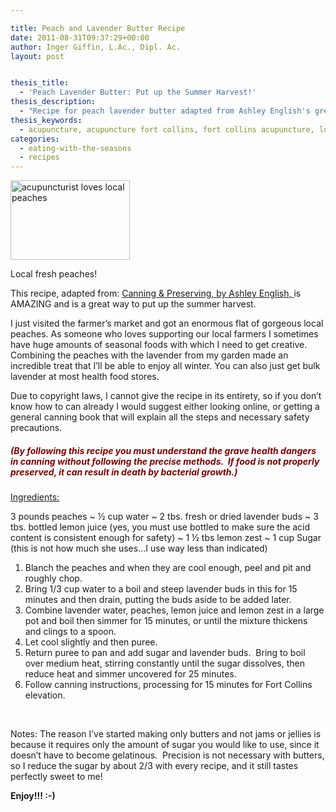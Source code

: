 ```yaml
---

title: Peach and Lavender Butter Recipe
date: 2011-08-31T09:37:29+00:00
author: Inger Giffin, L.Ac., Dipl. Ac.
layout: post


thesis_title:
  - 'Peach Lavender Butter: Put up the Summer Harvest!'
thesis_description:
  - "Recipe for peach lavender butter adapted from Ashley English's great book: Canning & Preserving"
thesis_keywords:
  - acupuncture, acupuncture fort collins, fort collins acupuncture, local eating
categories:
  - eating-with-the-seasons
  - recipes
---
```

<div id="attachment_3486" style="width: 201px" class="wp-caption alignleft">
  <a href="http://www.wisdomwaysacupuncture.com/wp-content/uploads/2011/08/peach-3425656_1280.jpg"><img class=" wp-image-3486" src="http://www.wisdomwaysacupuncture.com/wp-content/uploads/2011/08/peach-3425656_1280-150x100.jpg" alt="acupuncturist loves local peaches" width="191" height="127" srcset="http://www.wisdomwaysacupuncture.com/wp-content/uploads/2011/08/peach-3425656_1280-150x100.jpg 150w, http://www.wisdomwaysacupuncture.com/wp-content/uploads/2011/08/peach-3425656_1280-300x199.jpg 300w, http://www.wisdomwaysacupuncture.com/wp-content/uploads/2011/08/peach-3425656_1280-768x510.jpg 768w, http://www.wisdomwaysacupuncture.com/wp-content/uploads/2011/08/peach-3425656_1280-1024x680.jpg 1024w, http://www.wisdomwaysacupuncture.com/wp-content/uploads/2011/08/peach-3425656_1280.jpg 1280w" sizes="(max-width: 191px) 100vw, 191px" /></a>
  
  <p class="wp-caption-text">
    Local fresh peaches!
  </p>
</div>

This recipe, adapted from: [Canning & Preserving, by Ashley English, ](https://www.amazon.com/Homemade-Living-Canning-Preserving-Chutneys/dp/1600594913/ref=sr_1_1?ie=UTF8&qid=1528935587&sr=8-1&keywords=Canning+%26+Preserving%2C+by+Ashley+English)is AMAZING and is a great way to put up the summer harvest.

I just visited the farmer&#8217;s market and got an enormous flat of gorgeous local peaches. As someone who loves supporting our local farmers I sometimes have huge amounts of seasonal foods with which I need to get creative. Combining the peaches with the lavender from my garden made an incredible treat that I&#8217;ll be able to enjoy all winter. You can also just get bulk lavender at most health food stores.

Due to copyright laws, I cannot give the recipe in its entirety, so if you don’t know how to can already I would suggest either looking online, or getting a general canning book that will explain all the steps and necessary safety precautions.

##### **<span style="color: #800000;">(By following this recipe you must understand the grave health dangers in canning without following the precise methods.  If food is not properly preserved, it can result in death by bacterial growth.)</span>**

<span style="text-decoration: underline;">Ingredients:</span>

3 pounds peaches ~ ½ cup water ~ 2 tbs. fresh or dried lavender buds ~ 3 tbs. bottled lemon juice (yes, you must use bottled to make sure the acid content is consistent enough for safety) ~ 1 ½ tbs lemon zest ~ 1 cup Sugar (this is not how much she uses…I use way less than indicated)

  1. Blanch the peaches and when they are cool enough, peel and pit and roughly chop.
  2. Bring 1/3 cup water to a boil and steep lavender buds in this for 15 minutes and then drain, putting the buds aside to be added later.
  3. Combine lavender water, peaches, lemon juice and lemon zest in a large pot and boil then simmer for 15 minutes, or until the mixture thickens and clings to a spoon.
  4. Let cool slightly and then puree.
  5. Return puree to pan and add sugar and lavender buds.  Bring to boil over medium heat, stirring constantly until the sugar dissolves, then reduce heat and simmer uncovered for 25 minutes.
  6. Follow canning instructions, processing for 15 minutes for Fort Collins elevation.

&nbsp;

Notes: The reason I’ve started making only butters and not jams or jellies is because it requires only the amount of sugar you would like to use, since it doesn’t have to become gelatinous.  Precision is not necessary with butters, so I reduce the sugar by about 2/3 with every recipe, and it still tastes perfectly sweet to me!

**Enjoy!!! :-)**